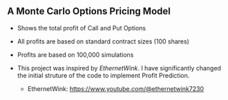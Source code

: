 ## A Monte Carlo Options Pricing Model

- Shows the total profit of Call and Put Options

- All profits are based on standard contract sizes (100 shares)

- Profits are based on 100,000 simulations

- This project was inspired by *EthernetWink*. I have significantly changed the initial struture of the code to implement Profit Prediction.
    - EthernetWink: https://www.youtube.com/@ethernetwink7230
